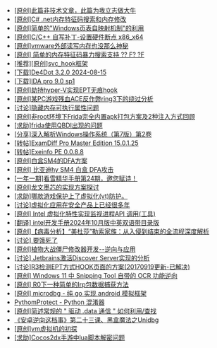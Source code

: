 + [[原创]此篇非技术文章，此篇为我立志做大牛](https://bbs.kanxue.com/thread-284823.htm)
+ [[原创]C# .net内存特征码搜索和内存修改](https://bbs.kanxue.com/thread-285288.htm)
+ [[原创]简单的"Windows页表自映射机制"的利用](https://bbs.kanxue.com/thread-285332.htm)
+ [[原创]C/C++ 自写补丁-设置硬件断点 x86_x64](https://bbs.kanxue.com/thread-283839.htm)
+ [[原创]vmware外部读写内存也没那么神秘](https://bbs.kanxue.com/thread-284956.htm)
+ [[原创] 简单的内存特征码暴力搜索支持 ?? F? ?F](https://bbs.kanxue.com/thread-284451.htm)
+ [[推荐][原创]svc_hook框架](https://bbs.kanxue.com/thread-284713.htm)
+ [[下载]De4Dot 3.2.0 2024-08-15](https://bbs.kanxue.com/thread-285295.htm)
+ [[下载]IDA pro 9.0 sp1](https://bbs.kanxue.com/thread-285234.htm)
+ [[原创]劫持hyper-V实现EPT无痕hook](https://bbs.kanxue.com/thread-274416.htm)
+ [[原创]某PC游戏残血ACE反作弊ring3下的绕过分析](https://bbs.kanxue.com/thread-284667.htm)
+ [[讨论]隐藏内存可执行属性问题](https://bbs.kanxue.com/thread-283493.htm)
+ [[原创]非root环境下Frida完全内置apk打包方案及2种注入方式回顾](https://bbs.kanxue.com/thread-284482.htm)
+ [[求助]frida使用QBDI出现的问题](https://bbs.kanxue.com/thread-285375.htm)
+ [[分享]深入解析Windows操作系统（第7版）第2卷](https://bbs.kanxue.com/thread-284817.htm)
+ [[转帖]ExamDiff Pro Master Edition 15.0.1.25](https://bbs.kanxue.com/thread-285374.htm)
+ [[转帖]Exeinfo PE 0.0.8.8](https://bbs.kanxue.com/thread-285373.htm)
+ [[原创]白盒SM4的DFA方案](https://bbs.kanxue.com/thread-285292.htm)
+ [[原创] 比亚迪hy SM4 白盒 DFA攻击](https://bbs.kanxue.com/thread-285313.htm)
+ [[一年一期]看雪精华手册第24期，邀您赋诗！](https://bbs.kanxue.com/thread-280072.htm)
+ [[原创]龙文墨芯的实现方案探讨](https://bbs.kanxue.com/thread-285376.htm)
+ [[求助]哪款游戏保护上了虚拟化(vt)防护。](https://bbs.kanxue.com/thread-284987.htm)
+ [[讨论]虚拟化应用在安全产品上已经很多年](https://bbs.kanxue.com/thread-285058.htm)
+ [[原创] Intel 虚拟化特性实现监视进程API 调用(工具)](https://bbs.kanxue.com/thread-283716.htm)
+ [[翻译] intel开发手册2024年10月版中英双语带目录版](https://bbs.kanxue.com/thread-285029.htm)
+ [[原创]【病毒分析】“美杜莎”勒索家族：从入侵到结束的全流程深度解析](https://bbs.kanxue.com/thread-285341.htm)
+ [[讨论] 要饿死了](https://bbs.kanxue.com/thread-284422.htm)
+ [[原创]植物大战僵尸修改器开发--逆向与应用](https://bbs.kanxue.com/thread-284929.htm)
+ [[讨论] Jetbrains激活Discover Server实现的分析](https://bbs.kanxue.com/thread-283941.htm)
+ [[讨论]R3检测EPT方式HOOK页面的方案(20170919更新-已解决)](https://bbs.kanxue.com/thread-220904.htm)
+ [[原创] Windows 11 中 Snipping Tool 自带的 OCR 功能逆向](https://bbs.kanxue.com/thread-285371.htm)
+ [[原创] R0下一种简单的Irp包数据捕获方法](https://bbs.kanxue.com/thread-285317.htm)
+ [[原创] microdbg - 纯 go 实现 android 模拟框架](https://bbs.kanxue.com/thread-285377.htm)
+ [PythomProtect - Python 混淆器](https://bbs.kanxue.com/thread-285032.htm)
+ [[原创]简述常规的 " 驱动 .data 通信 " 如何利用/查找](https://bbs.kanxue.com/thread-285348.htm)
+ [《安卓逆向这档事》第二十三课、黑盒魔法之Unidbg](https://bbs.kanxue.com/thread-285073.htm)
+ [[原创]vm虚拟机的初探](https://bbs.kanxue.com/thread-284883.htm)
+ [[求助]Cocos2dx手游中lua脚本解密问题](https://bbs.kanxue.com/thread-285344.htm)
